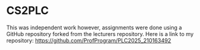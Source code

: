 # CS2PLC
This was independent work however, assignments were done using a GitHub repository forked from the lecturers repository.
Here is a link to my repository: <a name="CS2TP-link" href="https://github.com/ProfProgram/PLC2025_210163492">https://github.com/ProfProgram/PLC2025_210163492</a> 